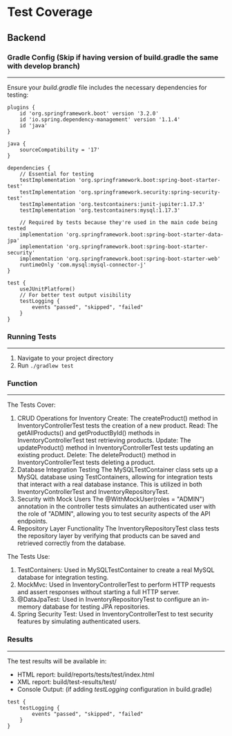 # Test Coverage
## Backend

### Gradle Config (Skip if having version of build.gradle the same with develop branch)
---
Ensure your _build.gradle_ file includes the necessary dependencies for testing:
```
plugins {
    id 'org.springframework.boot' version '3.2.0'
    id 'io.spring.dependency-management' version '1.1.4'
    id 'java'
}

java {
    sourceCompatibility = '17'
}

dependencies {
    // Essential for testing
    testImplementation 'org.springframework.boot:spring-boot-starter-test'    
    testImplementation 'org.springframework.security:spring-security-test'    
    testImplementation 'org.testcontainers:junit-jupiter:1.17.3'            
    testImplementation 'org.testcontainers:mysql:1.17.3'                    

    // Required by tests because they're used in the main code being tested
    implementation 'org.springframework.boot:spring-boot-starter-data-jpa'   
    implementation 'org.springframework.boot:spring-boot-starter-security'   
    implementation 'org.springframework.boot:spring-boot-starter-web'         
    runtimeOnly 'com.mysql:mysql-connector-j'                                
}

test {
    useJUnitPlatform()
    // For better test output visibility
    testLogging {
        events "passed", "skipped", "failed"
    }
}
```

### Running Tests
---
1. Navigate to your project directory
2. Run `./gradlew test`

### Function
---
The Tests Cover:
1. CRUD Operations for Inventory
    Create: The createProduct() method in InventoryControllerTest tests the creation of a new product.
    Read: The getAllProducts() and getProductById() methods in InventoryControllerTest test retrieving products.
    Update: The updateProduct() method in InventoryControllerTest tests updating an existing product.
    Delete: The deleteProduct() method in InventoryControllerTest tests deleting a product.
2. Database Integration Testing
    The MySQLTestContainer class sets up a MySQL database using TestContainers, allowing for integration tests that interact with a real database instance. This is utilized in both InventoryControllerTest and InventoryRepositoryTest.
3. Security with Mock Users
    The @WithMockUser(roles = "ADMIN") annotation in the controller tests simulates an authenticated user with the role of "ADMIN", allowing you to test security aspects of the API endpoints.
4. Repository Layer Functionality
    The InventoryRepositoryTest class tests the repository layer by verifying that products can be saved and retrieved correctly from the database.

The Tests Use:
1. TestContainers: 
    Used in MySQLTestContainer to create a real MySQL database for integration testing.
2. MockMvc: 
    Used in InventoryControllerTest to perform HTTP requests and assert responses without starting a full HTTP server.
3. @DataJpaTest: 
    Used in InventoryRepositoryTest to configure an in-memory database for testing JPA repositories.
4. Spring Security Test: 
    Used in InventoryControllerTest to test security features by simulating authenticated users.

### Results
---
The test results will be available in:
- HTML report: 
  build/reports/tests/test/index.html 
- XML report: 
  build/test-results/test/
- Console Output: (if adding _testLogging_ configuration in build.gradle)
```
test {
    testLogging {
        events "passed", "skipped", "failed"
    }
}
```